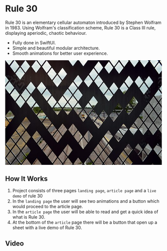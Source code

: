 # Rule 30

Rule 30 is an elementary cellular automaton introduced by Stephen Wolfram in 1983. Using Wolfram's classification scheme, Rule 30 is a Class III rule, displaying aperiodic, chaotic behaviour.

* Fully done in SwiftUI.
* Simple and beautiful modular architecture.
* Smooth animations for better user experience.

<p align="center">
  <img src="./Rule30Exercise/Assets.xcassets/rule30_preview1.imageset/500px-Cmglee_Cambridge_North_cladding_detail.jpg" alt="" width="738">
</p>

## How It Works

1. Project consists of three pages `landing page`, `article page` and a `live demo` of rule 30
2. In the `landing page` the user will see two animations and a button which would proceed to the article page.
3. In the `article page` the user will be able to read and get a quick idea of what is Rule 30.
4. At the bottom of the `article` page there will be a button that open up a sheet with a live demo of Rule 30.

## Video

